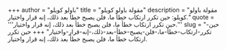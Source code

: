 +++
author = "باولو كويلو"
title = "مقولة باولو كويلو"
description = "مقولة باولو كويلو: حين تكرر ارتكاب خطأ ما، فلن يصبح خطأ بعد ذلك، إنه قرار واختيار."
quote = '''حين تكرر ارتكاب خطأ ما، فلن يصبح خطأ بعد ذلك، إنه قرار واختيار.'''
slug = "حين-تكرر-ارتكاب-خطأ-ما،-فلن-يصبح-خطأ-بعد-ذلك،-إنه-قرار-واختيار"
+++
حين تكرر ارتكاب خطأ ما، فلن يصبح خطأ بعد ذلك، إنه قرار واختيار.

